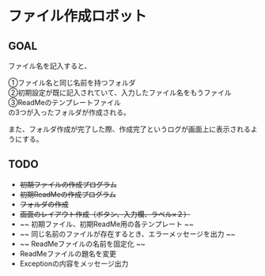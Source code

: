 # ファイル作成ロボット

## GOAL
ファイル名を記入すると、  

①ファイル名と同じ名前を持つフォルダ  
②初期設定が既に記入されていて、入力したファイル名をもうファイル  
③ReadMeのテンプレートファイル  
の3つが入ったフォルダが作成される。 


また、フォルダ作成が完了した際、作成完了というログが画面上に表示されるようにする。　


## TODO
- ~~初期ファイルの作成プログラム~~
- ~~初期ReadMeの作成プログラム~~
- ~~フォルダの作成~~
- ~~画面のレイアウト作成（ボタン、入力欄、ラベル×２）~~
- ~~ 初期ファイル、初期ReadMe用の各テンプレート ~~
- ~~ 同じ名前のファイルが存在するとき、エラーメッセージを出力 ~~
- ~~ ReadMeファイルの名前を固定化 ~~
- ReadMeファイルの題名を変更
- Exceptionの内容をメッセージ出力
